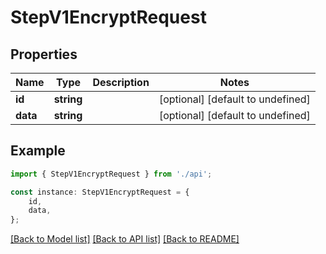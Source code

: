 # StepV1EncryptRequest


## Properties

Name | Type | Description | Notes
------------ | ------------- | ------------- | -------------
**id** | **string** |  | [optional] [default to undefined]
**data** | **string** |  | [optional] [default to undefined]

## Example

```typescript
import { StepV1EncryptRequest } from './api';

const instance: StepV1EncryptRequest = {
    id,
    data,
};
```

[[Back to Model list]](../README.md#documentation-for-models) [[Back to API list]](../README.md#documentation-for-api-endpoints) [[Back to README]](../README.md)
